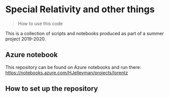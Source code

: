 # Special Relativity and other things

> How to use this code

This is a collection of scripts and notebooks produced as part of a summer project 2019-2020.

## Azure notebook

This repository can be found on Azure notebooks and run there: https://notebooks.azure.com/HJelleyman/projects/lorentz

## How to set up the repository
